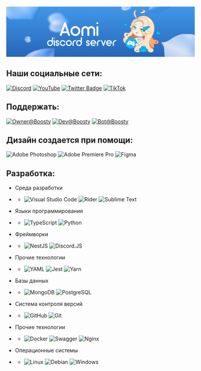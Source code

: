 ![Server Banner](../assets/server-banner.png)

## Наши социальные сети:
[![Discord](https://img.shields.io/badge/Discord-%235865F2.svg?style=flat&logo=discord&logoColor=white)](https://discord.gg/aomi)
[![YouTube](https://img.shields.io/badge/YouTube-%23FF0000.svg?style=flat&logo=YouTube&logoColor=white)](https://www.youtube.com/@NastyaLuw)
[![Twitter Badge](https://img.shields.io/badge/-@Zaykakisu-1ca0f1?style=flat&labelColor=1ca0f1&logo=twitter&logoColor=white&link=https://twitter.com/Zaykakisu)](https://twitter.com/Zaykakisu)
[![TikTok](https://img.shields.io/badge/TikTok-%23000000.svg?style=flat&logo=TikTok&logoColor=white)](https://tiktok.com/@discord_aomi)

## Поддержать:
[![Owner@Boosty](https://img.shields.io/badge/Owner@Boosty-%23F24E1E.svg?style=flat&logo=Boosty&logoColor=white)](tiktok.com/@aomibot)
[![Dev@Boosty](https://img.shields.io/badge/Dev@Boosty-%23F24E1E.svg?style=flat&logo=Boosty&logoColor=white)](tiktok.com/@nastyalove)
[![Bot@Boosty](https://img.shields.io/badge/Bot@Boosty-%23F24E1E.svg?style=flat&logo=Boosty&logoColor=white)](tiktok.com/@aomi)

## Дизайн создается при помощи:
![Adobe Photoshop](https://img.shields.io/badge/adobe%20photoshop-%2331A8FF.svg?style=flat&logo=adobe%20photoshop&logoColor=white)
![Adobe Premiere Pro](https://img.shields.io/badge/Adobe%20Premiere%20Pro-9999FF.svg?style=flat&logo=Adobe%20Premiere%20Pro&logoColor=white)
![Figma](https://img.shields.io/badge/figma-%23F24E1E.svg?style=flat&logo=figma&logoColor=white)

## Разработка:
- Среда разработки
- - ![Visual Studio Code](https://img.shields.io/badge/Visual%20Studio%20Code-0078d7.svg?style=flat&logo=visual-studio-code&logoColor=white)
![Rider](https://img.shields.io/badge/Rider-000000.svg?style=flat&logo=Rider&logoColor=white&color=black&labelColor=crimson)
![Sublime Text](https://img.shields.io/badge/sublime_text-%23575757.svg?style=flat&logo=sublime-text&logoColor=important)

- Языки программирования
- - ![TypeScript](https://img.shields.io/badge/typescript-%23007ACC.svg?style=flat&logo=typescript&logoColor=white)
![Python](https://img.shields.io/badge/python-3670A0?style=flat&logo=python&logoColor=ffdd54)

- Фреймворки
- - ![NestJS](https://img.shields.io/badge/nestjs-%23E0234E.svg?style=flat&logo=nestjs&logoColor=white)
![Discord.JS](https://img.shields.io/badge/discord.js-%232C2F33.svg?style=flat&logo=discord&logoColor=white)

- Прочие технологии
- - ![YAML](https://img.shields.io/badge/yaml-%23ffffff.svg?style=flat&logo=yaml&logoColor=151515)
![Jest](https://img.shields.io/badge/-jest-%23C21325?style=flat&logo=jest&logoColor=white)
![Yarn](https://img.shields.io/badge/yarn-%232C8EBB.svg?style=flat&logo=yarn&logoColor=white)

- Базы данных
- - ![MongoDB](https://img.shields.io/badge/MongoDB-23239120?style=flat&logo=MongoDB&logoColor=white)
![PostgreSQL](https://img.shields.io/badge/PostgreSQL-336791?style=flat&logo=postgresql&logoColor=white)

- Система контроля версий
- - ![GitHub](https://img.shields.io/badge/github-%23121011.svg?style=flat&logo=github&logoColor=white)
![Git](https://img.shields.io/badge/git-%23F05033.svg?style=flat&logo=git&logoColor=white)

- Прочие технологии
- - ![Docker](https://img.shields.io/badge/docker-%230db7ed.svg?style=flat&logo=docker&logoColor=white)
![Swagger](https://img.shields.io/badge/-Swagger-%23Clojure?style=flat&logo=swagger&logoColor=white)
![Nginx](https://img.shields.io/badge/nginx-%23009639.svg?style=flat&logo=nginx&logoColor=white)

- Операционные системы
- - ![Linux](https://img.shields.io/badge/Linux-FCC624?style=flat&logo=linux&logoColor=black)
![Debian](https://img.shields.io/badge/Debian-D70A53?style=flat&logo=debian&logoColor=white)
![Windows](https://img.shields.io/badge/Windows-0078D6?style=flat&logo=windows&logoColor=white)

<!-- ## Система ботов использует:
- ![TypeScript](https://img.shields.io/badge/typescript-%23007ACC.svg?style=flat&logo=typescript&logoColor=white)
![NestJS](https://img.shields.io/badge/nestjs-%23E0234E.svg?style=flat&logo=nestjs&logoColor=white)
![Discord.JS](https://img.shields.io/badge/discord.js-%232C2F33.svg?style=flat&logo=discord&logoColor=white)
![YAML](https://img.shields.io/badge/yaml-%23ffffff.svg?style=flat&logo=yaml&logoColor=151515)
![Jest](https://img.shields.io/badge/-jest-%23C21325?style=flat&logo=jest&logoColor=white)
![Python](https://img.shields.io/badge/python-3670A0?style=flat&logo=python&logoColor=ffdd54)
![Yarn](https://img.shields.io/badge/yarn-%232C8EBB.svg?style=flat&logo=yarn&logoColor=white)

- ![MongoDB](https://img.shields.io/badge/MongoDB-23239120?style=flat&logo=MongoDB&logoColor=white)
![Docker](https://img.shields.io/badge/docker-%230db7ed.svg?style=flat&logo=docker&logoColor=white)
![Swagger](https://img.shields.io/badge/-Swagger-%23Clojure?style=flat&logo=swagger&logoColor=white)
![Nginx](https://img.shields.io/badge/nginx-%23009639.svg?style=flat&logo=nginx&logoColor=white)

- ![GitHub](https://img.shields.io/badge/github-%23121011.svg?style=flat&logo=github&logoColor=white)
![Git](https://img.shields.io/badge/git-%23F05033.svg?style=flat&logo=git&logoColor=white)

- ![Linux](https://img.shields.io/badge/Linux-FCC624?style=flat&logo=linux&logoColor=black)
![Debian](https://img.shields.io/badge/Debian-D70A53?style=flat&logo=debian&logoColor=white)

- ![Visual Studio Code](https://img.shields.io/badge/Visual%20Studio%20Code-0078d7.svg?style=flat&logo=visual-studio-code&logoColor=white)
![Rider](https://img.shields.io/badge/Rider-000000.svg?style=flat&logo=Rider&logoColor=white&color=black&labelColor=crimson)
![Sublime Text](https://img.shields.io/badge/sublime_text-%23575757.svg?style=flat&logo=sublime-text&logoColor=important) -->